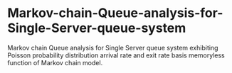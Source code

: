 # Markov-chain-Queue-analysis-for-Single-Server-queue-system
Markov chain Queue analysis for Single Server queue system exhibiting Poisson probability distribution arrival rate and exit rate basis memoryless function of Markov chain model.
